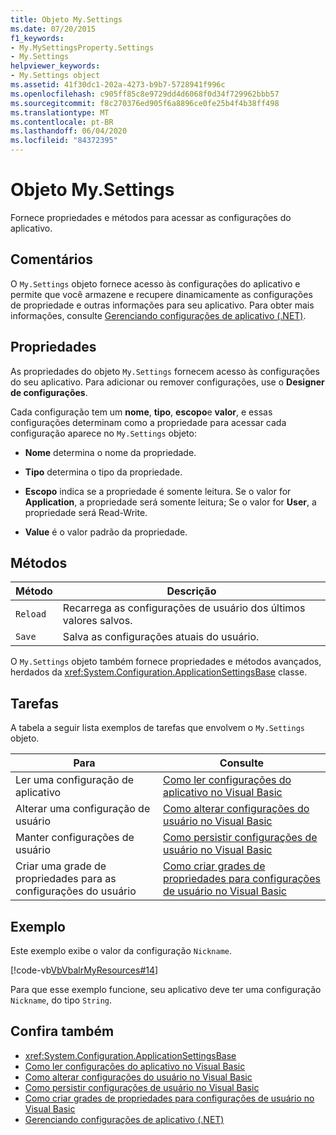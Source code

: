 ```yaml
---
title: Objeto My.Settings
ms.date: 07/20/2015
f1_keywords:
- My.MySettingsProperty.Settings
- My.Settings
helpviewer_keywords:
- My.Settings object
ms.assetid: 41f30dc1-202a-4273-b9b7-5728941f996c
ms.openlocfilehash: c905ff85c8e9729dd4d6068f0d34f729962bbb57
ms.sourcegitcommit: f8c270376ed905f6a8896ce0fe25b4f4b38ff498
ms.translationtype: MT
ms.contentlocale: pt-BR
ms.lasthandoff: 06/04/2020
ms.locfileid: "84372395"
---
```

# <a name="mysettings-object"></a>Objeto My.Settings
Fornece propriedades e métodos para acessar as configurações do aplicativo.  
  
## <a name="remarks"></a>Comentários  
 O `My.Settings` objeto fornece acesso às configurações do aplicativo e permite que você armazene e recupere dinamicamente as configurações de propriedade e outras informações para seu aplicativo. Para obter mais informações, consulte [Gerenciando configurações de aplicativo (.NET)](/visualstudio/ide/managing-application-settings-dotnet).  
  
## <a name="properties"></a>Propriedades  
 As propriedades do objeto `My.Settings` fornecem acesso às configurações do seu aplicativo. Para adicionar ou remover configurações, use o **Designer de configurações**.  
  
 Cada configuração tem um **nome**, **tipo**, **escopo**e **valor**, e essas configurações determinam como a propriedade para acessar cada configuração aparece no `My.Settings` objeto:  
  
- **Nome** determina o nome da propriedade.  
  
- **Tipo** determina o tipo da propriedade.  
  
- **Escopo** indica se a propriedade é somente leitura. Se o valor for **Application**, a propriedade será somente leitura; Se o valor for **User**, a propriedade será Read-Write.  
  
- **Value** é o valor padrão da propriedade.  
  
## <a name="methods"></a>Métodos  
  
|Método|Descrição|  
|---|---|  
|`Reload`|Recarrega as configurações de usuário dos últimos valores salvos.|  
|`Save`|Salva as configurações atuais do usuário.|  
  
 O `My.Settings` objeto também fornece propriedades e métodos avançados, herdados da <xref:System.Configuration.ApplicationSettingsBase> classe.  
  
## <a name="tasks"></a>Tarefas  
 A tabela a seguir lista exemplos de tarefas que envolvem o `My.Settings` objeto.  
  
|Para|Consulte|  
|---|---|  
|Ler uma configuração de aplicativo|[Como ler configurações do aplicativo no Visual Basic](../../developing-apps/programming/app-settings/how-to-read-application-settings.md)|  
|Alterar uma configuração de usuário|[Como alterar configurações do usuário no Visual Basic](../../developing-apps/programming/app-settings/how-to-change-user-settings.md)|  
|Manter configurações de usuário|[Como persistir configurações de usuário no Visual Basic](../../developing-apps/programming/app-settings/how-to-persist-user-settings.md)|  
|Criar uma grade de propriedades para as configurações do usuário|[Como criar grades de propriedades para configurações de usuário no Visual Basic](../../developing-apps/programming/app-settings/how-to-create-property-grids-for-user-settings.md)|  
  
## <a name="example"></a>Exemplo  
 Este exemplo exibe o valor da configuração `Nickname`.  
  
 [!code-vb[VbVbalrMyResources#14](~/samples/snippets/visualbasic/VS_Snippets_VBCSharp/VbVbalrMyResources/VB/Form1.vb#14)]  
  
 Para que esse exemplo funcione, seu aplicativo deve ter uma configuração `Nickname`, do tipo `String`.  
  
## <a name="see-also"></a>Confira também

- <xref:System.Configuration.ApplicationSettingsBase>
- [Como ler configurações do aplicativo no Visual Basic](../../developing-apps/programming/app-settings/how-to-read-application-settings.md)
- [Como alterar configurações do usuário no Visual Basic](../../developing-apps/programming/app-settings/how-to-change-user-settings.md)
- [Como persistir configurações de usuário no Visual Basic](../../developing-apps/programming/app-settings/how-to-persist-user-settings.md)
- [Como criar grades de propriedades para configurações de usuário no Visual Basic](../../developing-apps/programming/app-settings/how-to-create-property-grids-for-user-settings.md)
- [Gerenciando configurações de aplicativo (.NET)](/visualstudio/ide/managing-application-settings-dotnet)
